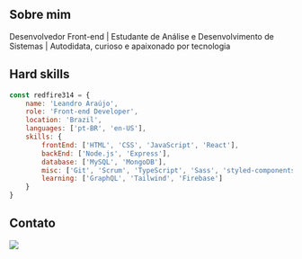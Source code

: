 ## Sobre mim
<p>
Desenvolvedor Front-end | Estudante de Análise e Desenvolvimento de Sistemas | Autodidata, curioso e apaixonado por tecnologia
</p>

## Hard skills
```javascript
const redfire314 = {
    name: 'Leandro Araújo',
    role: 'Front-end Developer',
    location: 'Brazil',
    languages: ['pt-BR', 'en-US'],
    skills: {
        frontEnd: ['HTML', 'CSS', 'JavaScript', 'React'],
        backEnd: ['Node.js', 'Express'],
        database: ['MySQL', 'MongoDB'],
        misc: ['Git', 'Scrum', 'TypeScript', 'Sass', 'styled-components'],
        learning: ['GraphQL', 'Tailwind', 'Firebase']
    }
}
```

<!--
<div align="center">
    <img height="180em" src="https://github-readme-stats.vercel.app/api?username=redfire314&show_icons=true&theme=react&include_all_commits=true&count_private=true" />
    <img height="180em" src="https://github-readme-stats.vercel.app/api/top-langs/?username=redfire314&langs_count=3&theme=react" />
</div>
-->

## Contato
<a href="https://www.linkedin.com/in/leandroaraujowm/" target="_blank"><img src="https://img.shields.io/badge/LinkedIn-0077B5?style=for-the-badge&logo=linkedin&logoColor=white"></a>
